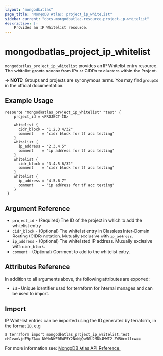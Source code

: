 ```yaml
---
layout: "mongodbatlas"
page_title: "MongoDB Atlas: project_ip_whitelist"
sidebar_current: "docs-mongodbatlas-resource-project-ip-whitelist"
description: |-
    Provides an IP Whitelist resource.
---
```


# mongodbatlas_project_ip_whitelist

`mongodbatlas_project_ip_whitelist` provides an IP Whitelist entry resource. The whitelist grants access from IPs or CIDRs to clusters within the Project.

-> **NOTE:** Groups and projects are synonymous terms. You may find `groupId` in the official documentation.

## Example Usage

```hcl
resource "mongodbatlas_project_ip_whitelist" "test" {
    project_id = <PROJECT-ID>

    whitelist {
      cidr_block = "1.2.3.4/32"
      comment    = "cidr block for tf acc testing"
    }
    whitelist {
      ip_address = "2.3.4.5"
      comment    = "ip address for tf acc testing"
    }
    whitelist {
      cidr_block = "3.4.5.6/32"
      comment    = "cidr block for tf acc testing"
    }
    whitelist {
      ip_address = "4.5.6.7"
      comment    = "ip address for tf acc testing"
    }
 }
```

## Argument Reference

* `project_id` - (Required) The ID of the project in which to add the whitelist entry.
* `cidr_block` - (Optional) The whitelist entry in Classless Inter-Domain Routing (CIDR) notation. Mutually exclusive with `ip_address`.
* `ip_address` - (Optional) The whitelisted IP address. Mutually exclusive with `cidr_block`.
* `comment` - (Optional) Comment to add to the whitelist entry.

## Attributes Reference

In addition to all arguments above, the following attributes are exported:

* `id` - Unique identifier used for terraform for internal manages and can be used to import.

## Import

IP Whitelist entries can be imported using the ID generated by terraform, in the format `ID`, e.g.

```
$ terraform import mongodbatlas_project_ip_whitelist.test cHJvamVjdF9pZA==:NWNmNWE0NWE5Y2NmNjQwMGU2MDk4MWI2-ZW50cmllcw==
```

For more information see: [MongoDB Atlas API Reference.](https://docs.atlas.mongodb.com/reference/api/whitelist/)